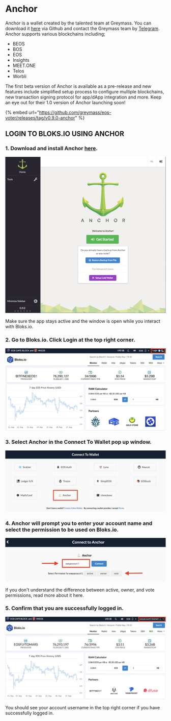 # Anchor

Anchor is a wallet created by the talented team at Greymass. You can download it [here](https://github.com/greymass/eos-voter/releases/tag/v0.9.0-anchor) via Github and contact the Greymass team by [Telegram](https://t.me/teamgreymass). Anchor supports various blockchains including;

* BEOS
* BOS
* EOS
* Insights
* MEET.ONE
* Telos
* Worbli

The first beta version of Anchor is available as a pre-release and new features include simplified setup process to configure multiple blockchains, new transaction signing protocol for app/dApp integration and more. Keep an eye out for their 1.0 version of Anchor launching soon!

{% embed url="https://github.com/greymass/eos-voter/releases/tag/v0.9.0-anchor" %}

## LOGIN TO BLOKS.IO USING ANCHOR

### 1. Download and install Anchor [here](https://github.com/greymass/eos-voter/releases/tag/v0.9.0-anchor). 

![](../../.gitbook/assets/image%20%286%29.png)

Make sure the app stays active and the window is open while you interact with Bloks.io. 

### 2. Go to Bloks.io. Click Login at the top right corner.

![](../../.gitbook/assets/image%20%28154%29.png)

### 3. Select Anchor in the Connect To Wallet pop up window. 

![](../../.gitbook/assets/image%20%2846%29.png)

### 4. Anchor will prompt you to enter your account name and select the permission to be used on Bloks.io.

![](../../.gitbook/assets/image%20%28102%29.png)

If you don't understand the difference between active, owner, and vote permissions, read more about it here.

### 5. Confirm that you are successfully logged in.

![](../../.gitbook/assets/image%20%28167%29.png)

You should see your account username in the top right corner if you have successfully logged in.


